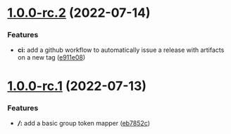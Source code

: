 # [1.0.0-rc.2](https://github.com/5-stones/keycloak-group-tokenmapper/compare/v1.0.0-rc.1...v1.0.0-rc.2) (2022-07-14)


### Features

* **ci:** add a github workflow to automatically issue a release with artifacts on a new tag ([e911e08](https://github.com/5-stones/keycloak-group-tokenmapper/commit/e911e08bfc4742dee7c4e2a83900566717d58296))



# [1.0.0-rc.1](https://github.com/5-stones/keycloak-group-tokenmapper/compare/eb7852c1dcf9549b3fec06f4c546bd9c24e4f333...v1.0.0-rc.1) (2022-07-13)


### Features

* ***/*:** add a basic group token mapper ([eb7852c](https://github.com/5-stones/keycloak-group-tokenmapper/commit/eb7852c1dcf9549b3fec06f4c546bd9c24e4f333))



